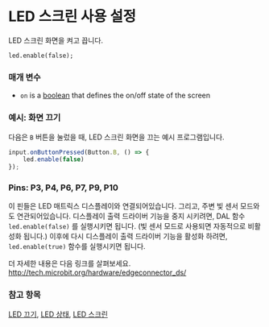 # LED 스크린 사용 설정

LED 스크린 화면을 켜고 끕니다.

```sig
led.enable(false);
```

### 매개 변수

* `on` is a [boolean](/reference/types/boolean) that defines the on/off state of the screen

### 예시: 화면 끄기

다음은 `B` 버튼을 눌렀을 때, LED 스크린 화면을 끄는 예시 프로그램입니다.

```typescript
input.onButtonPressed(Button.B, () => {
    led.enable(false)
});
```

### Pins: P3, P4, P6, P7, P9, P10

이 핀들은 LED 매트릭스 디스플레이와 연결되어있습니다. 그리고, 주변 빛 센서 모드와도 연관되어있습니다. 디스플레이 출력 드라이버 기능을 중지 시키려면, DAL 함수 `led.enable(false)` 를 실행시키면 됩니다. (빛 센서 모드로 사용되면 자동적으로 비활성화 됩니다.) 이후에 다시 디스플레이 출력 드라이버 기능을 활성화 하려면, `led.enable(true)` 함수를 실행시키면 됩니다.

더 자세한 내용은 다음 링크를 살펴보세요. http://tech.microbit.org/hardware/edgeconnector_ds/

### 참고 항목

[LED 끄기](/reference/led/unplot), [LED 상태](/reference/led/point), [LED 스크린](/device/screen)